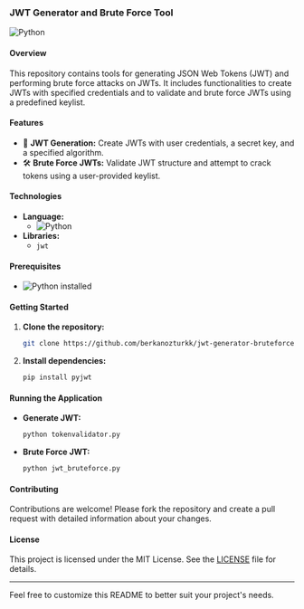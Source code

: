 ### JWT Generator and Brute Force Tool

![Python](https://img.shields.io/badge/Python-3776AB?style=for-the-badge&logo=python&logoColor=white)

#### Overview
This repository contains tools for generating JSON Web Tokens (JWT) and performing brute force attacks on JWTs. It includes functionalities to create JWTs with specified credentials and to validate and brute force JWTs using a predefined keylist.

#### Features
- 🔑 **JWT Generation:** Create JWTs with user credentials, a secret key, and a specified algorithm.
- 🛠️ **Brute Force JWTs:** Validate JWT structure and attempt to crack tokens using a user-provided keylist.
  
#### Technologies
- **Language:** 
  - ![Python](https://img.shields.io/badge/Python-3776AB?style=for-the-badge&logo=python&logoColor=white)
- **Libraries:**
  - `jwt`

#### Prerequisites
- ![Python](https://img.shields.io/badge/Python-3776AB?style=for-the-badge&logo=python&logoColor=white) installed

#### Getting Started
1. **Clone the repository:**
   ```bash
   git clone https://github.com/berkanozturkk/jwt-generator-bruteforce.git
   ```
2. **Install dependencies:**
   ```bash
   pip install pyjwt
   ```

#### Running the Application
- **Generate JWT:**
  ```bash
  python tokenvalidator.py
  ```
- **Brute Force JWT:**
  ```bash
  python jwt_bruteforce.py
  ```

#### Contributing
Contributions are welcome! Please fork the repository and create a pull request with detailed information about your changes.

#### License
This project is licensed under the MIT License. See the [LICENSE](LICENSE) file for details.

---

Feel free to customize this README to better suit your project's needs.
